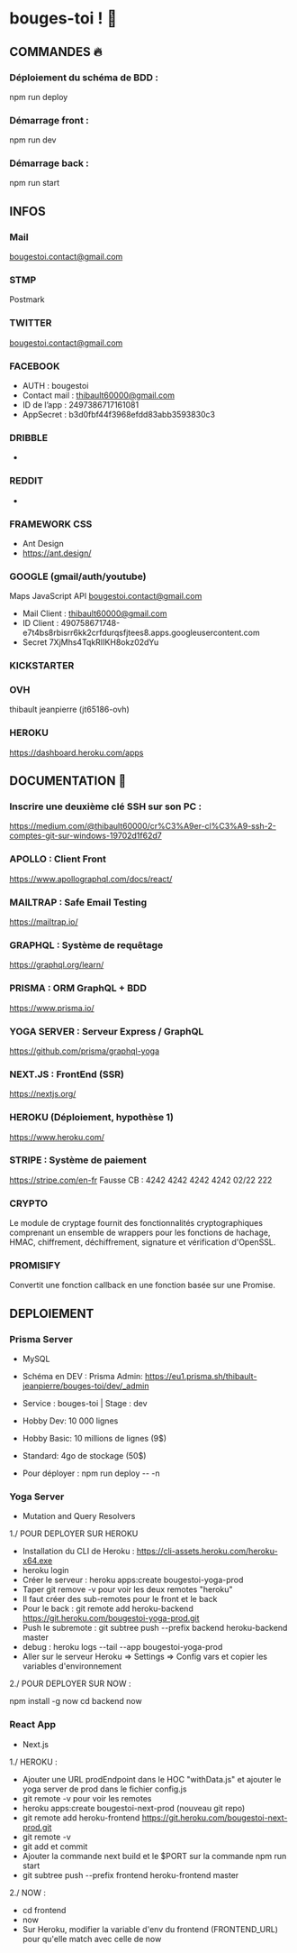 # bouges-toi ! :rocket:


## COMMANDES :fire:

### Déploiement du schéma de BDD : 
npm run deploy

###  Démarrage front :
npm run dev

###  Démarrage back : 
npm run start


## INFOS

### Mail
bougestoi.contact@gmail.com

### STMP 
Postmark

### TWITTER
bougestoi.contact@gmail.com

### FACEBOOK
 - AUTH : bougestoi
 - Contact mail : thibault60000@gmail.com
 - ID de l’app : 2497386717161081
 - AppSecret : b3d0fbf44f3968efdd83abb3593830c3

### DRIBBLE
-

### REDDIT
-

### FRAMEWORK CSS
- Ant Design
- https://ant.design/

### GOOGLE (gmail/auth/youtube)
Maps JavaScript API
bougestoi.contact@gmail.com
- Mail Client : thibault60000@gmail.com 
- ID Client : 490758671748-e7t4bs8rbisrr6kk2crfdurqsfjtees8.apps.googleusercontent.com
- Secret 7XjMhs4TqkRIIKH8okz02dYu

### KICKSTARTER

### OVH 
thibault jeanpierre  (jt65186-ovh)

### HEROKU 
https://dashboard.heroku.com/apps


## DOCUMENTATION :page_facing_up: 

###  Inscrire une deuxième clé SSH sur son PC : 
https://medium.com/@thibault60000/cr%C3%A9er-cl%C3%A9-ssh-2-comptes-git-sur-windows-19702d1f62d7

###  APOLLO : Client Front
https://www.apollographql.com/docs/react/

### MAILTRAP : Safe Email Testing 
https://mailtrap.io/

###   GRAPHQL : Système de requêtage 
https://graphql.org/learn/

###   PRISMA : ORM GraphQL + BDD
https://www.prisma.io/

###  YOGA SERVER : Serveur Express / GraphQL
https://github.com/prisma/graphql-yoga

###  NEXT.JS : FrontEnd (SSR)
https://nextjs.org/

###  HEROKU (Déploiement, hypothèse 1)
https://www.heroku.com/

###  STRIPE : Système de paiement
https://stripe.com/en-fr
Fausse CB : 4242 4242 4242 4242   02/22 222

### CRYPTO
Le module de cryptage fournit des fonctionnalités cryptographiques comprenant un ensemble de wrappers pour les fonctions de hachage, HMAC, chiffrement, déchiffrement, signature et vérification d'OpenSSL.

### PROMISIFY
Convertit une fonction callback en une fonction basée sur une Promise.

## DEPLOIEMENT

### Prisma Server
 - MySQL

 - Schéma en DEV : Prisma Admin: https://eu1.prisma.sh/thibault-jeanpierre/bouges-toi/dev/_admin
 - Service : bouges-toi  |   Stage : dev
 - Hobby Dev: 10 000 lignes
 - Hobby Basic: 10 millions de lignes (9$)
 - Standard: 4go de stockage (50$)
 - Pour déployer : npm run deploy -- -n

### Yoga Server
 - Mutation and Query Resolvers

 1./ POUR DEPLOYER SUR HEROKU 

 - Installation du CLI de Heroku : https://cli-assets.heroku.com/heroku-x64.exe
 - heroku login
 - Créer le serveur : heroku apps:create bougestoi-yoga-prod
 - Taper git remove -v pour voir les deux remotes "heroku"
 - Il faut créer des sub-remotes pour le front et le back
 - Pour le back : git remote add heroku-backend https://git.heroku.com/bougestoi-yoga-prod.git
 - Push le subremote : git subtree push --prefix backend heroku-backend master
 - debug : heroku logs --tail --app bougestoi-yoga-prod
 - Aller sur le serveur Heroku => Settings => Config vars et copier les variables d'environnement

 2./ POUR DEPLOYER SUR NOW : 

 npm install -g now
 cd backend
 now


### React App
 - Next.js

  1./ HEROKU :

 - Ajouter une URL prodEndpoint dans le HOC "withData.js" et ajouter le yoga server de prod dans le fichier config.js
 - git remote -v pour voir les remotes
 - heroku apps:create bougestoi-next-prod (nouveau git repo)
 - git remote add heroku-frontend https://git.heroku.com/bougestoi-next-prod.git
 - git remote -v
 - git add et commit
 - Ajouter la commande next build et le $PORT sur la commande npm run start
 - git subtree push --prefix frontend heroku-frontend master

 2./ NOW : 
 - cd frontend
 - now
 - Sur Heroku, modifier la variable d'env du frontend (FRONTEND_URL) pour qu'elle match avec celle de now
